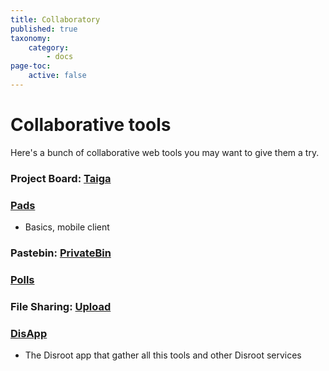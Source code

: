 ```yaml
---
title: Collaboratory
published: true
taxonomy:
    category:
        - docs
page-toc:
    active: false
---
```


# Collaborative tools

Here's a bunch of collaborative web tools you may want to give them a try.

### Project Board: [Taiga](taiga)

### [Pads](pads)
- Basics, mobile client

### Pastebin: [PrivateBin](bin)

### [Polls](polls)

### File Sharing: [Upload](lufi)

### [**DisApp**](disapp)
- The Disroot app that gather all this tools and other Disroot services
